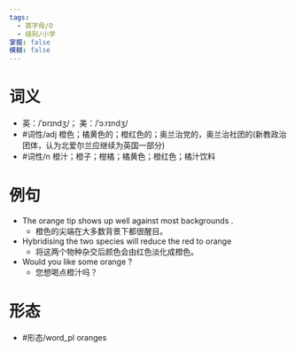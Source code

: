 ```yaml
---
tags:
  - 首字母/O
  - 级别/小学
掌握: false
模糊: false
---
```

# 词义
- 英：/ˈɒrɪndʒ/； 美：/ˈɔːrɪndʒ/
- #词性/adj  橙色；橘黄色的；橙红色的；奥兰治党的，奥兰治社团的(新教政治团体，认为北爱尔兰应继续为英国一部分)
- #词性/n  橙汁；橙子；柑橘；橘黄色；橙红色；橘汁饮料
# 例句
- The orange tip shows up well against most backgrounds .
	- 橙色的尖端在大多数背景下都很醒目。
- Hybridising the two species will reduce the red to orange
	- 将这两个物种杂交后颜色会由红色淡化成橙色。
- Would you like some orange ?
	- 您想喝点橙汁吗？
# 形态
- #形态/word_pl oranges
